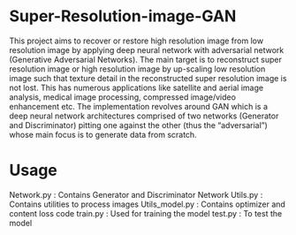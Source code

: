 # Super-Resolution-image-GAN
This project aims to recover or restore high resolution image from low resolution image by applying deep neural network with adversarial network (Generative Adversarial Networks). The main target is to reconstruct super resolution image or high resolution image by up-scaling low resolution image such that texture detail in the reconstructed super resolution image is not lost. This has numerous applications like satellite and aerial image analysis, medical image processing, compressed image/video enhancement etc. The implementation revolves around GAN which is a deep neural network architectures comprised of two networks (Generator and Discriminator) pitting one against the other (thus the “adversarial”) whose main focus is to generate data from scratch.
# Usage
Network.py : Contains Generator and Discriminator Network
Utils.py   : Contains utilities to process images
Utils_model.py : Contains optimizer and content loss code
train.py   : Used for training the model
test.py    : To test the model
